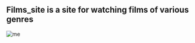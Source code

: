 ## Films_site is a site for watching films of various genres
![me](https://github.com/Daisyliu6/Daisyliu6/blob/master/https://github.com/nasteian/Films_site/blob/master/mysite/%D0%92%D0%B8%D0%B4%D0%B5%D0%BE_2021-09-09_235129.gif.gif)
